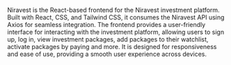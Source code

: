 Niravest is the React-based frontend for the Niravest investment platform. Built with React, CSS, and Tailwind CSS, it consumes the Niravest API using Axios for seamless integration. The frontend provides a user-friendly interface for interacting with the investment platform, allowing users to sign up, log in, view investment packages, add packages to their watchlist, activate packages by paying and more. It is designed for responsiveness and ease of use, providing a smooth user experience across devices.


